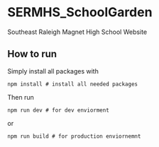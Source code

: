 # SERMHS_SchoolGarden
 Southeast Raleigh Magnet High School Website

## How to run

Simply install all packages with 

```shell
npm install # install all needed packages
```

Then run 

```shell
npm run dev # for dev enviorment
```
or
```shell
npm run build # for production enviornemnt
```
